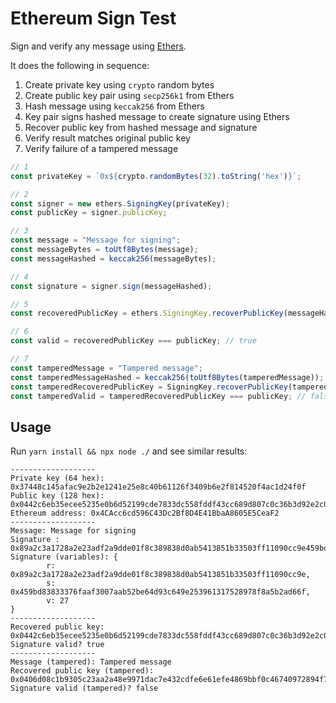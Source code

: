 # Ethereum Sign Test
Sign and verify any message using [Ethers](https://github.com/ethers-io/ethers.js/).

It does the following in sequence:

1. Create private key using `crypto` random bytes
2. Create public key pair using `secp256k1` from Ethers
3. Hash message using `keccak256` from Ethers
4. Key pair signs hashed message to create signature using Ethers
5. Recover public key from hashed message and signature
6. Verify result matches original public key
7. Verify failure of a tampered message

```javascript
// 1
const privateKey = `0x${crypto.randomBytes(32).toString('hex')}`;

// 2
const signer = new ethers.SigningKey(privateKey);
const publicKey = signer.publicKey;

// 3
const message = "Message for signing";
const messageBytes = toUtf8Bytes(message);
const messageHashed = keccak256(messageBytes);

// 4
const signature = signer.sign(messageHashed);

// 5
const recoveredPublicKey = ethers.SigningKey.recoverPublicKey(messageHashed, signature);

// 6
const valid = recoveredPublicKey === publicKey; // true

// 7
const tamperedMessage = "Tampered message";
const tamperedMessageHashed = keccak256(toUtf8Bytes(tamperedMessage));
const tamperedRecoveredPublicKey = SigningKey.recoverPublicKey(tamperedMessageHashed, signature);
const tamperedValid = tamperedRecoveredPublicKey === publicKey; // false
```

## Usage
Run `yarn install && npx node ./` and see similar results:

```
-------------------
Private key (64 hex): 0x37448c145afac9e2b2e1241e25e8c40b61126f3409b6e2f814520f4ac1d24f0f
Public key (128 hex): 0x0442c6eb35ecee5235e0b6d52199cde7833dc558fddf43cc689d807c0c36b3d92e2c05957ce3e18c017841867ee960f810aab6922b3197b43177f52a2e43847335
Ethereum address: 0x4CAcc6cd596C43Dc2Bf8D4E41BbaA8605E5CeaF2
-------------------
Message: Message for signing
Signature : 0x89a2c3a1728a2e23adf2a9dde01f8c389838d0ab5413851b33503ff11090cc9e459bd83833376faaf3007aab52be64d93c649e253961317528978f8a5b2ad66f1b
Signature (variables): {
        r: 0x89a2c3a1728a2e23adf2a9dde01f8c389838d0ab5413851b33503ff11090cc9e,
        s: 0x459bd83833376faaf3007aab52be64d93c649e253961317528978f8a5b2ad66f,
        v: 27
}
-------------------
Recovered public key: 0x0442c6eb35ecee5235e0b6d52199cde7833dc558fddf43cc689d807c0c36b3d92e2c05957ce3e18c017841867ee960f810aab6922b3197b43177f52a2e43847335
Signature valid? true
-------------------
Message (tampered): Tampered message
Recovered public key (tampered): 0x0406d08c1b9305c23aa2a48e9971dac7e432cdfe6e61efe4869bbf0c46740972894f7d2673c3659263b4ca5d2c1144626b449ec4e8035793ba065a92ce486e715a
Signature valid (tampered)? false
```
